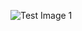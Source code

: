 ![Test Image 1](https://www.google.com/search?q=hand+game+sign&rlz=1C1GCEU_enUS873US873&sxsrf=ALeKk03q1OLaBrTt1FDkVDzK28KmVeOmAw:1604782345821&source=lnms&tbm=isch&sa=X&ved=2ahUKEwjq8aeNqPHsAhWGbc0KHcUHDD0Q_AUoAXoECAsQAw&cshid=1604782528513991&biw=1280&bih=881#imgrc=Ox0X0aQ00WZYnM)
